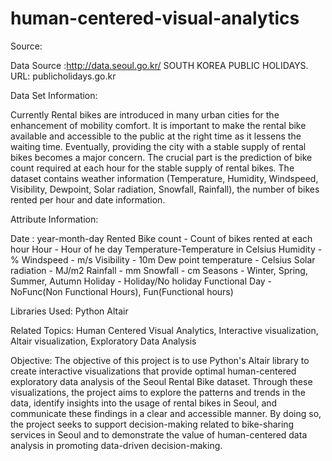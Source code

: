 # human-centered-visual-analytics

Source:

Data Source :http://data.seoul.go.kr/
SOUTH KOREA PUBLIC HOLIDAYS. URL: publicholidays.go.kr

Data Set Information:

Currently Rental bikes are introduced in many urban cities for the enhancement of mobility comfort. It is important to make the rental bike available and accessible to the public at the right time as it lessens the waiting time. Eventually, providing the city with a stable supply of rental bikes becomes a major concern. The crucial part is the prediction of bike count required at each hour for the stable supply of rental bikes.
The dataset contains weather information (Temperature, Humidity, Windspeed, Visibility, Dewpoint, Solar radiation, Snowfall, Rainfall), the number of bikes rented per hour and date information.


Attribute Information:

Date : year-month-day
Rented Bike count - Count of bikes rented at each hour
Hour - Hour of he day
Temperature-Temperature in Celsius
Humidity - %
Windspeed - m/s
Visibility - 10m
Dew point temperature - Celsius
Solar radiation - MJ/m2
Rainfall - mm
Snowfall - cm
Seasons - Winter, Spring, Summer, Autumn
Holiday - Holiday/No holiday
Functional Day - NoFunc(Non Functional Hours), Fun(Functional hours)

Libraries Used: Python Altair 

Related Topics: Human Centered Visual Analytics, Interactive visualization, Altair visualization, Exploratory Data Analysis

Objective: The objective of this project is to use Python's Altair library to create interactive visualizations that provide optimal human-centered exploratory data analysis of the Seoul Rental Bike dataset. Through these visualizations, the project aims to explore the patterns and trends in the data, identify insights into the usage of rental bikes in Seoul, and communicate these findings in a clear and accessible manner. By doing so, the project seeks to support decision-making related to bike-sharing services in Seoul and to demonstrate the value of human-centered data analysis in promoting data-driven decision-making.

